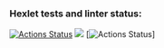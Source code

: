 ### Hexlet tests and linter status:
[![Actions Status](https://github.com/derban7ikus/frontend-project-lvl1/workflows/hexlet-check/badge.svg)](https://github.com/derban7ikus/frontend-project-lvl1/actions)
<a href="https://codeclimate.com/github/codeclimate/codeclimate/maintainability"><img src="https://api.codeclimate.com/v1/badges/a99a88d28ad37a79dbf6/maintainability" /></a>
[![Actions Status](https://github.com/derban7ikus/frontend-project-lvl1/workflows/github-actions-demo/badge.svg)]